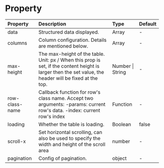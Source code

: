 # Property

| Property       | Description                                                                                                                                             | Type             | Default |
| :------------- | :------------------------------------------------------------------------------------------------------------------------------------------------------ | :--------------- | :------ |
| data           | Structured data displayed.                                                                                                                              | Array            | -       |
| columns        | Column configuration. Details are mentioned below.                                                                                                      | Array            | -       |
| max-height     | The max-height of the table. Unit: px / When this prop is set, if the content height is larger then the set value, the header will be fixed at the top. | Number \| String | -       |
| row-class-name | Callback function for row's class name. Accept two arguments: -params: current row's data. -index: current row's index                                  | Function         | -       |
| loading        | Whether the table is loading.                                                                                                                           | Boolean          | false   |
| scroll-x       | Set horizontal scrolling, can also be used to specify the width and height of the scroll area                                                           | number           | -       |
| pagination     | Config of pagination.                                                                                                                                   | object           | -       |
